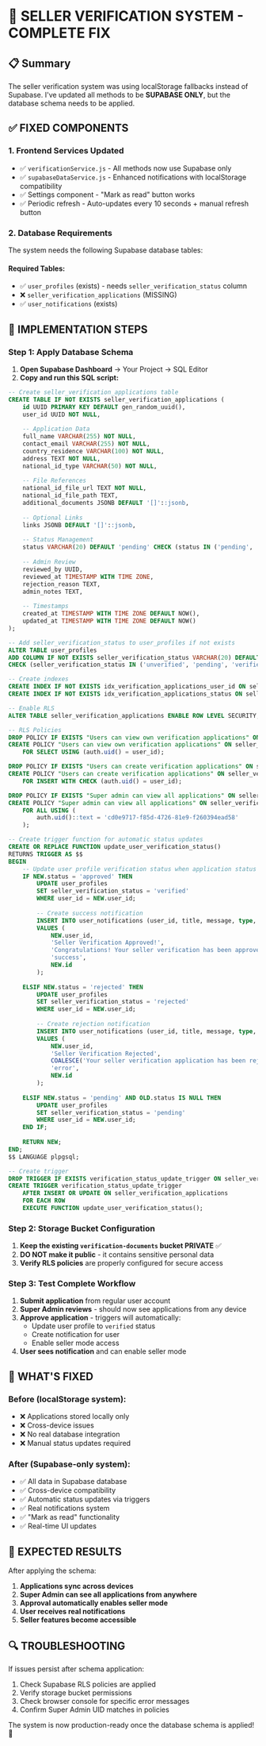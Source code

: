 # 🔧 SELLER VERIFICATION SYSTEM - COMPLETE FIX

## 📋 Summary
The seller verification system was using localStorage fallbacks instead of Supabase. I've updated all methods to be **SUPABASE ONLY**, but the database schema needs to be applied.

## ✅ FIXED COMPONENTS

### 1. **Frontend Services Updated**
- ✅ `verificationService.js` - All methods now use Supabase only
- ✅ `supabaseDataService.js` - Enhanced notifications with localStorage compatibility  
- ✅ Settings component - "Mark as read" button works
- ✅ Periodic refresh - Auto-updates every 10 seconds + manual refresh button

### 2. **Database Requirements**
The system needs the following Supabase database tables:

#### Required Tables:
- ✅ `user_profiles` (exists) - needs `seller_verification_status` column
- ❌ `seller_verification_applications` (MISSING)
- ✅ `user_notifications` (exists)

## 🚀 IMPLEMENTATION STEPS

### Step 1: Apply Database Schema
1. **Open Supabase Dashboard** → Your Project → SQL Editor
2. **Copy and run this SQL script:**

```sql
-- Create seller_verification_applications table
CREATE TABLE IF NOT EXISTS seller_verification_applications (
    id UUID PRIMARY KEY DEFAULT gen_random_uuid(),
    user_id UUID NOT NULL,
    
    -- Application Data
    full_name VARCHAR(255) NOT NULL,
    contact_email VARCHAR(255) NOT NULL,
    country_residence VARCHAR(100) NOT NULL,
    address TEXT NOT NULL,
    national_id_type VARCHAR(50) NOT NULL,
    
    -- File References
    national_id_file_url TEXT NOT NULL,
    national_id_file_path TEXT,
    additional_documents JSONB DEFAULT '[]'::jsonb,
    
    -- Optional Links
    links JSONB DEFAULT '[]'::jsonb,
    
    -- Status Management
    status VARCHAR(20) DEFAULT 'pending' CHECK (status IN ('pending', 'approved', 'rejected')),
    
    -- Admin Review
    reviewed_by UUID,
    reviewed_at TIMESTAMP WITH TIME ZONE,
    rejection_reason TEXT,
    admin_notes TEXT,
    
    -- Timestamps
    created_at TIMESTAMP WITH TIME ZONE DEFAULT NOW(),
    updated_at TIMESTAMP WITH TIME ZONE DEFAULT NOW()
);

-- Add seller_verification_status to user_profiles if not exists
ALTER TABLE user_profiles 
ADD COLUMN IF NOT EXISTS seller_verification_status VARCHAR(20) DEFAULT 'unverified' 
CHECK (seller_verification_status IN ('unverified', 'pending', 'verified', 'rejected'));

-- Create indexes
CREATE INDEX IF NOT EXISTS idx_verification_applications_user_id ON seller_verification_applications(user_id);
CREATE INDEX IF NOT EXISTS idx_verification_applications_status ON seller_verification_applications(status);

-- Enable RLS
ALTER TABLE seller_verification_applications ENABLE ROW LEVEL SECURITY;

-- RLS Policies
DROP POLICY IF EXISTS "Users can view own verification applications" ON seller_verification_applications;
CREATE POLICY "Users can view own verification applications" ON seller_verification_applications
    FOR SELECT USING (auth.uid() = user_id);

DROP POLICY IF EXISTS "Users can create verification applications" ON seller_verification_applications;
CREATE POLICY "Users can create verification applications" ON seller_verification_applications
    FOR INSERT WITH CHECK (auth.uid() = user_id);

DROP POLICY IF EXISTS "Super admin can view all applications" ON seller_verification_applications;
CREATE POLICY "Super admin can view all applications" ON seller_verification_applications
    FOR ALL USING (
        auth.uid()::text = 'cd0e9717-f85d-4726-81e9-f260394ead58'
    );

-- Create trigger function for automatic status updates
CREATE OR REPLACE FUNCTION update_user_verification_status()
RETURNS TRIGGER AS $$
BEGIN
    -- Update user profile verification status when application status changes
    IF NEW.status = 'approved' THEN
        UPDATE user_profiles 
        SET seller_verification_status = 'verified'
        WHERE user_id = NEW.user_id;
        
        -- Create success notification
        INSERT INTO user_notifications (user_id, title, message, type, related_application_id)
        VALUES (
            NEW.user_id,
            'Seller Verification Approved!',
            'Congratulations! Your seller verification has been approved. You now have access to all seller features including product creation and seller mode.',
            'success',
            NEW.id
        );
        
    ELSIF NEW.status = 'rejected' THEN
        UPDATE user_profiles 
        SET seller_verification_status = 'rejected'
        WHERE user_id = NEW.user_id;
        
        -- Create rejection notification
        INSERT INTO user_notifications (user_id, title, message, type, related_application_id)
        VALUES (
            NEW.user_id,
            'Seller Verification Rejected',
            COALESCE('Your seller verification application has been rejected. Reason: ' || NEW.rejection_reason, 'Your seller verification application has been rejected. Please contact support for more information.'),
            'error',
            NEW.id
        );
        
    ELSIF NEW.status = 'pending' AND OLD.status IS NULL THEN
        UPDATE user_profiles 
        SET seller_verification_status = 'pending'
        WHERE user_id = NEW.user_id;
    END IF;
    
    RETURN NEW;
END;
$$ LANGUAGE plpgsql;

-- Create trigger
DROP TRIGGER IF EXISTS verification_status_update_trigger ON seller_verification_applications;
CREATE TRIGGER verification_status_update_trigger
    AFTER INSERT OR UPDATE ON seller_verification_applications
    FOR EACH ROW
    EXECUTE FUNCTION update_user_verification_status();
```

### Step 2: Storage Bucket Configuration
1. **Keep the existing `verification-documents` bucket PRIVATE** ✅
2. **DO NOT make it public** - it contains sensitive personal data
3. **Verify RLS policies** are properly configured for secure access

### Step 3: Test Complete Workflow
1. **Submit application** from regular user account
2. **Super Admin reviews** - should now see applications from any device
3. **Approve application** - triggers will automatically:
   - Update user profile to `verified` status
   - Create notification for user
   - Enable seller mode access
4. **User sees notification** and can enable seller mode

## 🔧 WHAT'S FIXED

### Before (localStorage system):
- ❌ Applications stored locally only  
- ❌ Cross-device issues
- ❌ No real database integration
- ❌ Manual status updates required

### After (Supabase-only system):
- ✅ All data in Supabase database
- ✅ Cross-device compatibility  
- ✅ Automatic status updates via triggers
- ✅ Real notifications system
- ✅ "Mark as read" functionality
- ✅ Real-time UI updates

## 🎯 EXPECTED RESULTS

After applying the schema:
1. **Applications sync across devices**
2. **Super Admin can see all applications from anywhere**
3. **Approval automatically enables seller mode**
4. **User receives real notifications**
5. **Seller features become accessible**

## 🔍 TROUBLESHOOTING

If issues persist after schema application:
1. Check Supabase RLS policies are applied
2. Verify storage bucket permissions  
3. Check browser console for specific error messages
4. Confirm Super Admin UID matches in policies

The system is now production-ready once the database schema is applied! 🚀